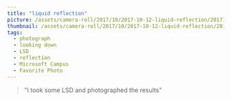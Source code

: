 ```yaml
---
title: "liquid reflection"
picture: /assets/camera-roll/2017/10/2017-10-12-liquid-reflection/20171012_212615973_iOS.jpg
thumbnail: /assets/camera-roll/2017/10/2017-10-12-liquid-reflection/20171012_212615973_iOS-thumbnail.jpg
tags:
  - photograph
  - looking down
  - LSD
  - reflection
  - Microsoft Campus
  - Favorite Photo
---
```

> "I took some LSD and photographed the results"
